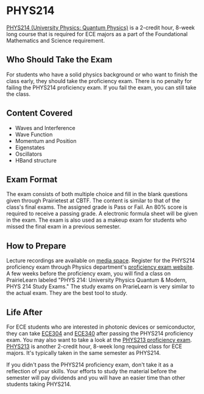 # PHYS214

[PHYS214 (University Physics: Quantum Physics)](../Course%20Wiki/PHYS%20Course%20Offerings/PHYS214.md) is a 2-credit hour, 8-week long course that is required for ECE majors as a part of the Foundational Mathematics and Science requirement.

## Who Should Take the Exam

For students who have a solid physics background or who want to finish the class early, they should take the proficiency exam. There is no penalty for failing the PHYS214 proficiency exam. If you fail the exam, you can still take the class.

## Content Covered

- Waves and Interference
- Wave Function
- Momentum and Position
- Eigenstates
- Oscillators
- HBand structure

## Exam Format

The exam consists of both multiple choice and fill in the blank questions given through Prairietest at CBTF. The content is similar to that of the class's final exams. The assigned grade is Pass or Fail. An 80% score is required to receive a passing grade. A electronic formula sheet will be given in the exam. The exam is also used as a makeup exam for students who missed the final exam in a previous semester. 

## How to Prepare

Lecture recordings are available on [media space](https://mediaspace.illinois.edu/channel/Physics+214+Summer+2020/165144871). Register for the PHYS214 proficiency exam through Physics department's [proficiency exam website](https://physics.illinois.edu/academics/courses/proficiency-exams). A few weeks before the proficiency exam, you will find a class on PrairieLearn labeled "PHYS 214: University Physics Quantum & Modern, PHYS 214 Study Exams." The study exams on PrarieLearn is very similar to the actual exam. They are the best tool to study.

## Life After

For ECE students who are interested in photonic devices or semiconductor, they can take [ECE304](../Course%20Wiki/ECE%20Course%20Offerings/ECE304.md) and [ECE340](../Course%20Wiki/ECE%20Course%20Offerings/ECE340.md) after passing the PHYS214 proficiency exam. You may also want to take a look at the [PHYS213 proficiency exam](../Proficiency%20Exmas/PHYS213.md). [PHYS213](../Course%20Wiki/PHYS%20Course%20Offerings/PHYS213.md) is another 2-credit hour, 8-week long required class for ECE majors. It's typically taken in the same semester as PHYS214. 

If you didn't pass the PHYS214 proficiency exam, don't take it as a reflection of your skills. Your efforts to study the material before the semester will pay dividends and you will have an easier time than other students taking PHYS214.
